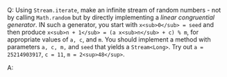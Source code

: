Q: Using `Stream.iterate`, make an infinite stream of random numbers - not by calling `Math.random` but by directly implementing a _linear congruential generator_. IN such a generator, you start with `x<sub>0</sub> = seed` and then produce `x<sub>n + 1</sub> = (a x<sub>n</sub> + c) % m`, for appropriate values of `a, c`, and `m`. You should implement a method with parameters `a, c, m,` and `seed` that yields a `Stream<Long>`. Try out `a = 25214903917`, `c = 11`, `m = 2<sup>48</sup>`.

A: 
